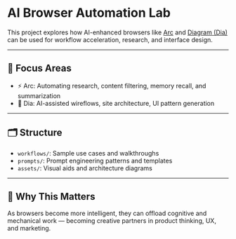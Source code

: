 # AI Browser Automation Lab

This project explores how AI-enhanced browsers like [Arc](https://arc.net) and [Diagram (Dia)](https://diagram.com/dia) can be used for workflow acceleration, research, and interface design.

---

## 🧪 Focus Areas

- ⚡ Arc: Automating research, content filtering, memory recall, and summarization
- 🧠 Dia: AI-assisted wireflows, site architecture, UI pattern generation

---

## 🗂️ Structure

- `workflows/`: Sample use cases and walkthroughs
- `prompts/`: Prompt engineering patterns and templates
- `assets/`: Visual aids and architecture diagrams

---

## 🔮 Why This Matters

As browsers become more intelligent, they can offload cognitive and mechanical work — becoming creative partners in product thinking, UX, and marketing.
